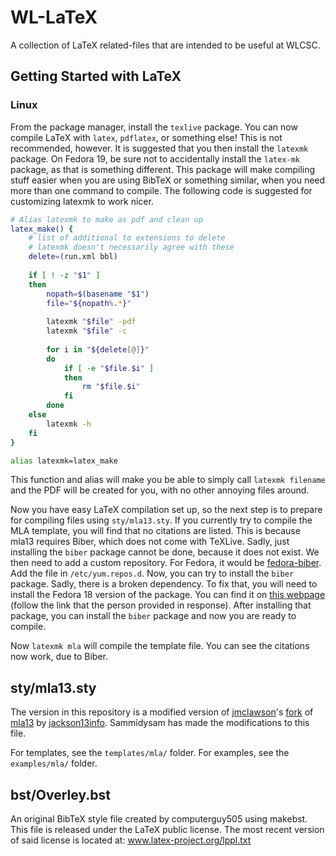 WL-LaTeX
========

A collection of LaTeX related-files that are intended to be useful at WLCSC.

Getting Started with LaTeX
--------------------------

### Linux

From the package manager, install the `texlive` package.
You can now compile LaTeX with `latex`, `pdflatex`, or something else!
This is not recommended, however.
It is suggested that you then install the `latexmk` package.
On Fedora 19, be sure not to accidentally install the `latex-mk` package, as that is something different.
This package will make compiling stuff easier when you are using BibTeX or something similar, when you need more than one command to compile.
The following code is suggested for customizing latexmk to work nicer.

```bash
# Alias latexmk to make as pdf and clean up
latex_make() {
	# list of additional to extensions to delete
	# latexmk doesn't necessarily agree with these
	delete=(run.xml bbl)
	
	if [ ! -z "$1" ]
	then
		nopath=$(basename "$1")
		file="${nopath%.*}"
		
		latexmk "$file" -pdf
		latexmk "$file" -c
		
		for i in "${delete[@]}"
		do
			if [ -e "$file.$i" ]
			then
				rm "$file.$i"
			fi
		done
	else
		latexmk -h
	fi
}

alias latexmk=latex_make
```

This function and alias will make you be able to simply call `latexmk filename` and the PDF will be created for you, with no other annoying files around.

Now you have easy LaTeX compilation set up, so the next step is to prepare for compiling files using `sty/mla13.sty`.
If you currently try to compile the MLA template, you will find that no citations are listed.
This is because mla13 requires Biber, which does not come with TeXLive.
Sadly, just installing the `biber` package cannot be done, because it does not exist.
We then need to add a custom repository.
For Fedora, it would be [fedora-biber](http://repos.fedorapeople.org/repos/mef/biber/fedora-biber.repo).
Add the file in `/etc/yum.repos.d`.
Now, you can try to install the `biber` package.
Sadly, there is a broken dependency.
To fix that, you will need to install the Fedora 18 version of the package.
You can find it on [this webpage](http://www.mail-archive.com/texlive@linux.cz/msg00579.html) (follow the link that the person provided in response).
After installing that package, you can install the `biber` package and now you are ready to compile.

Now `latexmk mla` will compile the template file.
You can see the citations now work, due to Biber.

sty/mla13.sty
-----------

The version in this repository is a modified version of [jmclawson](https://github.com/jmclawson)'s [fork](https://github.com/jmclawson/mla13) of [mla13](https://github.com/jackson13info/mla13) by [jackson13info](https://github.com/jackson13info).
Sammidysam has made the modifications to this file.

For templates, see the `templates/mla/` folder.
For examples, see the `examples/mla/` folder.

bst/Overley.bst
---------------

An original BibTeX style file created by computerguy505 using makebst. 
This file is released under the LaTeX public license.
The most recent version of said license is located at: 
www.latex-project.org/lppl.txt
